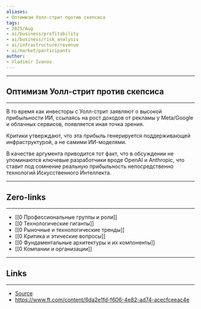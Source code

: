 ```yaml
---
aliases: 
- Оптимизм Уолл-стрит против скепсиса 
tags:
- 2025/Aug
- ai/business/profitability
- ai/business/risk_analysis
- ai/infrastructure/revenue
- ai/market/participants
author:
- Vladimir Ivanov
---
```

-----
##  Оптимизм Уолл-стрит против скепсиса 
-----
В то время как инвесторы с Уолл-стрит заявляют о высокой прибыльности ИИ, ссылаясь на рост доходов от рекламы у Meta/Google и облачных сервисов, появляется иная точка зрения. 

Критики утверждают, что эта прибыль генерируется поддерживающей инфраструктурой, а не самими ИИ-моделями. 

В качестве аргумента приводится тот факт, что в обсуждении не упоминаются ключевые разработчики вроде OpenAI и Anthropic, что ставит под сомнение реальную прибыльность непосредственно технологий Искусственного Интеллекта.

---
## Zero-links
---
- [[0 Профессиональные группы и роли]]
- [[0 Технологические гиганты]]
- [[0 Рыночные и технологические тренды]]
- [[0 Критика и этические вопросы]]
- [[0 Фундаментальные архитектуры и их компоненты]]
- [[0 Компании и организации]]

---
## Links
---
- [Source](https://t.me/turboproject/1920)
- https://www.ft.com/content/6da2e1fd-f606-4e82-ad74-acecfceeac4e